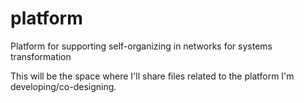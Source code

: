 # platform
Platform for supporting self-organizing in networks for systems transformation

This will be the space where I'll share files related to the platform I'm developing/co-designing.
